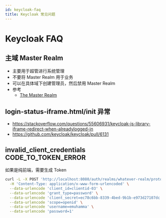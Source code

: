 ```yaml
---
id: keycloak-faq
title: Keycloak 常见问题
---
```


# Keycloak FAQ
## 主域 Master Realm
* 主要用于超管进行系统管理
* 不要将 Master Realm 用于业务
* 可以在具体域下创建管理员，然后禁用 Master Realm
* 参考
  * [The Master Realm](https://www.keycloak.org/docs/latest/server_admin/#the-master-realm)

## login-status-iframe.html/init 异常
* https://stackoverflow.com/questions/55606931/keycloak-js-library-iframe-redirect-when-alreadylogged-in
* https://github.com/keycloak/keycloak/pull/6131


## invalid_client_credentials CODE_TO_TOKEN_ERROR
如果是纯前端，需要生成 Token

```bash
curl -L -X POST 'http://localhost:8080/auth/realms/whatever-realm/protocol/openid-connect/token' \
  -H 'Content-Type: application/x-www-form-urlencoded' \
  --data-urlencode 'client_id=clientid-03' \
  --data-urlencode 'grant_type=password' \
  --data-urlencode 'client_secret=ec78c6bb-8339-4bed-9b1b-e973d27107dc' \
  --data-urlencode 'scope=openid' \
  --data-urlencode 'username=emuhamma' \
  --data-urlencode 'password=1'
```

